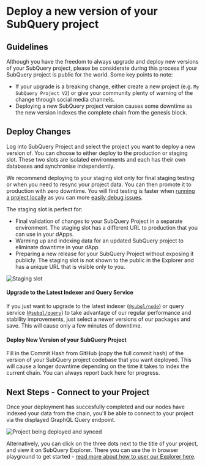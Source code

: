 # Deploy a new version of your SubQuery project

## Guidelines

Although you have the freedom to always upgrade and deploy new versions of your SubQuery project, please be considerate during this process if your SubQuery project is public for the world. Some key points to note:
- If your upgrade is a breaking change, either create a new project (e.g. `My SubQuery Project V2`) or give your community plenty of warning of the change through social media channels.
- Deploying a new SubQuery project version causes some downtime as the new version indexes the complete chain from the genesis block.

## Deploy Changes

Log into SubQuery Project and select the project you want to deploy a new version of. You can choose to either deploy to the production or staging slot. These two slots are isolated environments and each has their own databases and synchronise independently.

We recommend deploying to your staging slot only for final staging testing or when you need to resync your project data. You can then promote it to production with zero downtime. You will find testing is faster when [running a project locally](../run/run.md) as you can more [easily debug issues](../tutorials_examples/debug-projects.md).

The staging slot is perfect for:
* Final validation of changes to your SubQuery Project in a separate environment. The staging slot has a different URL to production that you can use in your dApps.
* Warming up and indexing data for an updated SubQuery project to eliminate downtime in your dApp
* Preparing a new release for your SubQuery Project without exposing it publicly. The staging slot is not shown to the public in the Explorer and has a unique URL that is visible only to you.

![Staging slot](/assets/img/staging_slot.png)

#### Upgrade to the Latest Indexer and Query Service

If you just want to upgrade to the latest indexer ([`@subql/node`](https://www.npmjs.com/package/@subql/node)) or query service ([`@subql/query`](https://www.npmjs.com/package/@subql/query)) to take advantage of our regular performance and stability improvements, just select a newer versions of our packages and save. This will cause only a few minutes of downtime.

#### Deploy New Version of your SubQuery Project

Fill in the Commit Hash from GitHub (copy the full commit hash) of the version of your SubQuery project codebase that you want deployed. This will cause a longer downtime depending on the time it takes to index the current chain. You can always report back here for progress.

## Next Steps - Connect to your Project
Once your deployment has succesfully completed and our nodes have indexed your data from the chain, you'll be able to connect to your project via the displayed GraphQL Query endpoint.

![Project being deployed and synced](/assets/img/projects-deploy-sync.png)

Alternatively, you can click on the three dots next to the title of your project, and view it on SubQuery Explorer. There you can use the in browser playground to get started - [read more about how to user our Explorer here](../query/query.md).
